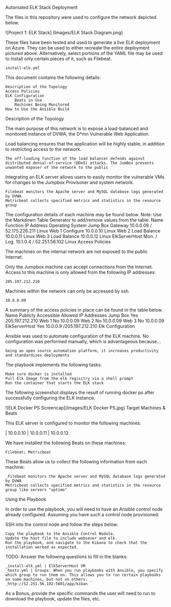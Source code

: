 Automated ELK Stack Deployment

The files in this repository were used to configure the network depicted below.

![Project 1: ELK Stack] (Images/ELK Stack Diagram.png)

These files have been tested and used to generate a live ELK deployment on Azure. They can be used to either recreate the entire deployment pictured above. Alternatively, select portions of the YAML file may be used to install only certain pieces of it, such as Filebeat.

    install-elk.yml

This document contains the following details:

    Description of the Topology
    Access Policies
    ELK Configuration
        Beats in Use
        Machines Being Monitored
    How to Use the Ansible Build

Description of the Topology

The main purpose of this network is to expose a load-balanced and monitored instance of DVWA, the D*mn Vulnerable Web Application.

Load balancing ensures that the application will be highly stable, in addition to restricting access to the network.

    The off-loading function of the load balancer defends against distributed denial-of-service (DDoS) attacks. The JumBox prevents unwanted exposer of the network to the public

Integrating an ELK server allows users to easily monitor the vulnerable VMs for changes to the Jumpbox Provisoner and system network.

    Filebeat monitors the Apache server and MySQL database logs generated by DVWA
    Metricbeat collects specified metrics and statistics in the resource group

The configuration details of each machine may be found below. Note: Use the Markdown Table Generator to add/remove values from the table.
Name 	Function 	IP Address 	Operating System
Jump Box 	Gateway 	10.0.0.09 / 52.175.226.211 	Linux
Web 1 	Configure 	10.0.0.10 	Linux
Web 2 	Load Balance 	10.0.0.11 	Linux
Web 3 	Load Balance 	10.0.0.12 	Linux
ElkServerHost 	Mon. / Log. 	10.1.0.4 / 52.251.56.102 	Linux
Access Policies

The machines on the internal network are not exposed to the public Internet.

Only the Jumpbox machine can accept connections from the Internet. Access to this machine is only allowed from the following IP addresses:

    205.197.212.210

Machines within the network can only be accessed by ssh.

    10.0.0.09

A summary of the access policies in place can be found in the table below.
Name 	Publicly Accessible 	Allowed IP Addresses
Jump Box 	Yes 	205.197.212.210
Web 1 	No 	10.0.0.09
Web 2 	No 	10.0.0.09
Web 3 	No 	10.0.0.09
ElkServerHost 	Yes 	10.0.0.9 /205.197.212.210
Elk Configuration

Ansible was used to automate configuration of the ELK machine. No configuration was performed manually, which is advantageous because...

    being an open source automation platform, it increases productivity and standardizes deployments

The playbook implements the following tasks:

    Make sure docker is installed
    Pull Elk Image from the elk regisitry via a shell prompt
    Run the container that starts the ELK stack

The following screenshot displays the result of running docker ps after successfully configuring the ELK instance.

![ELK Docker PS Screencap](Images/ELK Docker PS.jpg)
Target Machines & Beats

This ELK server is configured to monitor the following machines:

  | 10.0.0.10 | 10.0.0.11 | 10.0.0.12

We have installed the following Beats on these machines:

    Filebeat; Metricbeat

These Beats allow us to collect the following information from each machine:

    _Filebeat monitors the Apache server and MySQL database logs generated by DVWA
    Metricbeat collects specified metrics and statistics in the resource group like servers "uptime"

Using the Playbook

In order to use the playbook, you will need to have an Ansible control node already configured. Assuming you have such a control node provisioned:

SSH into the control node and follow the steps below:

    Copy the playbook to the Ansible Control Nodule.
    Update the host file to include websever and elk.
    Run the playbook, and navigate to the Kibana to check that the installation worked as expected.

TODO: Answer the following questions to fill in the blanks:

    _install-elk.yml | ElkServerHost VM
    _hosts.yml | Groups: When you run playbooks with Ansible, you specify which group to run them on. This allows you to run certain playbooks on some machines, but not on others. _
    _http://52.251.56.102:5601/app/kiban

As a Bonus, provide the specific commands the user will need to run to download the playbook, update the files, etc.
